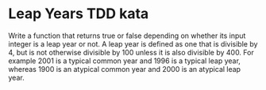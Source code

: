 # Leap Years TDD kata

Write a function that returns true or false depending on whether its input integer is a leap year or not. A leap year is defined as one that is divisible by 4, but is not otherwise divisible by 100 unless it is also divisible by 400. For example 2001 is a typical common year and 1996 is a typical leap year, whereas 1900 is an atypical common year and 2000 is an atypical leap year.
